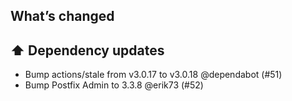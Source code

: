 ## What’s changed

## ⬆️ Dependency updates

- Bump actions/stale from v3.0.17 to v3.0.18 @dependabot (#51)
- Bump Postfix Admin to 3.3.8 @erik73 (#52)
